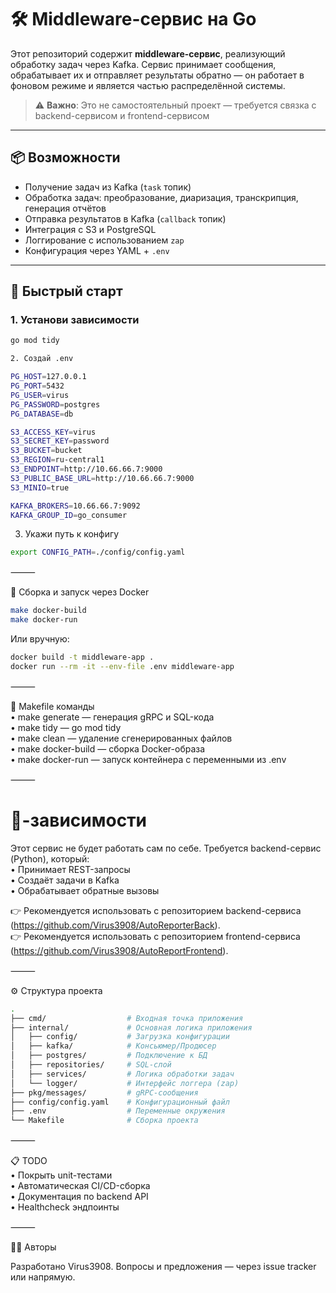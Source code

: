 # 🛠 Middleware-сервис на Go

Этот репозиторий содержит **middleware-сервис**, реализующий обработку задач через Kafka. Сервис принимает сообщения, обрабатывает их и отправляет результаты обратно — он работает в фоновом режиме и является частью распределённой системы.

> ⚠️ **Важно**: Это не самостоятельный проект — требуется связка с backend-сервисом и frontend-сервисом

---

## 📦 Возможности

- Получение задач из Kafka (`task` топик)<br/>
- Обработка задач: преобразование, диаризация, транскрипция, генерация отчётов<br/>
- Отправка результатов в Kafka (`callback` топик)<br/>
- Интеграция с S3 и PostgreSQL<br/>
- Логгирование с использованием `zap`<br/>
- Конфигурация через YAML + `.env`<br/>

---

## 🚀 Быстрый старт

### 1. Установи зависимости

```bash
go mod tidy

2. Создай .env

PG_HOST=127.0.0.1
PG_PORT=5432
PG_USER=virus
PG_PASSWORD=postgres
PG_DATABASE=db

S3_ACCESS_KEY=virus
S3_SECRET_KEY=password
S3_BUCKET=bucket
S3_REGION=ru-central1
S3_ENDPOINT=http://10.66.66.7:9000
S3_PUBLIC_BASE_URL=http://10.66.66.7:9000
S3_MINIO=true

KAFKA_BROKERS=10.66.66.7:9092
KAFKA_GROUP_ID=go_consumer
```

3. Укажи путь к конфигу
```bash
export CONFIG_PATH=./config/config.yaml
```

⸻

🐳 Сборка и запуск через Docker
```bash
make docker-build
make docker-run
```
Или вручную:
```bash
docker build -t middleware-app .
docker run --rm -it --env-file .env middleware-app
```

⸻

🧾 Makefile команды<br/>
	•	make generate — генерация gRPC и SQL-кода<br/>
	•	make tidy — go mod tidy<br/>
	•	make clean — удаление сгенерированных файлов<br/>
	•	make docker-build — сборка Docker-образа<br/>
	•	make docker-run — запуск контейнера с переменными из .env<br/>

⸻

# 🔗-зависимости

Этот сервис не будет работать сам по себе. Требуется backend-сервис (Python), который:<br/>
	•	Принимает REST-запросы<br/>
	•	Создаёт задачи в Kafka<br/>
	•	Обрабатывает обратные вызовы<br/>

👉 Рекомендуется использовать с репозиторием backend-сервиса (https://github.com/Virus3908/AutoReporterBack).<br/>
👉 Рекомендуется использовать с репозиторием frontend-сервиса (https://github.com/Virus3908/AutoReportFrontend).<br/>

⸻

⚙️ Структура проекта
```bash
.
├── cmd/                  # Входная точка приложения
├── internal/             # Основная логика приложения
│   ├── config/           # Загрузка конфигурации
│   ├── kafka/            # Консьюмер/Продюсер
│   ├── postgres/         # Подключение к БД
│   ├── repositories/     # SQL-слой
│   ├── services/         # Логика обработки задач
│   └── logger/           # Интерфейс логгера (zap)
├── pkg/messages/         # gRPC-сообщения
├── config/config.yaml    # Конфигурационный файл
├── .env                  # Переменные окружения
└── Makefile              # Сборка проекта
```

⸻

📋 TODO <br/>
	•	Покрыть unit-тестами<br/>
	•	Автоматическая CI/CD-сборка<br/>
	•	Документация по backend API<br/>
	•	Healthcheck эндпоинты<br/>

⸻

🧑‍💻 Авторы

Разработано Virus3908. Вопросы и предложения — через issue tracker или напрямую.